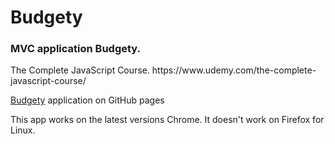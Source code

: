 <h1>Budgety</h1>
<h3>MVC application Budgety.</h3>
<p>The Complete JavaScript Course. https://www.udemy.com/the-complete-javascript-course/</p>
<p><a href="https://romanyusupov2016.github.io/Budgety/index.html">Budgety</a> application on GitHub pages</p>
This app works on the latest versions Chrome. It doesn't work on Firefox for Linux.